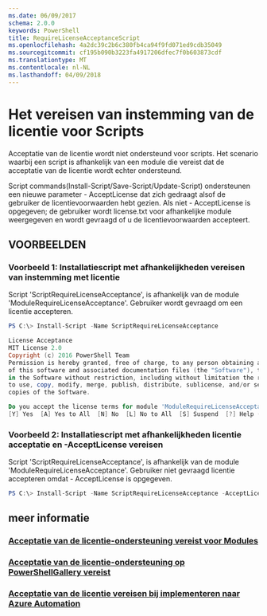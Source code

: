 ```yaml
---
ms.date: 06/09/2017
schema: 2.0.0
keywords: PowerShell
title: RequireLicenseAcceptanceScript
ms.openlocfilehash: 4a2dc39c2b6c380fb4ca94f9fd071ed9cdb35049
ms.sourcegitcommit: cf195b090b3223fa4917206dfec7f0b603873cdf
ms.translationtype: MT
ms.contentlocale: nl-NL
ms.lasthandoff: 04/09/2018
---
```

# <a name="requiring-license-acceptance-for-scripts"></a>Het vereisen van instemming van de licentie voor Scripts

Acceptatie van de licentie wordt niet ondersteund voor scripts. Het scenario waarbij een script is afhankelijk van een module die vereist dat de acceptatie van de licentie wordt echter ondersteund.

Script commands(Install-Script/Save-Script/Update-Script) ondersteunen een nieuwe parameter - AcceptLicense dat zich gedraagt alsof de gebruiker de licentievoorwaarden hebt gezien. Als niet - AcceptLicense is opgegeven; de gebruiker wordt license.txt voor afhankelijke module weergegeven en wordt gevraagd of u de licentievoorwaarden accepteert.

## <a name="examples"></a>VOORBEELDEN

### <a name="example-1-install-script-with-dependencies-requiring-license-acceptance"></a>Voorbeeld 1: Installatiescript met afhankelijkheden vereisen van instemming met licentie
Script 'ScriptRequireLicenseAcceptance', is afhankelijk van de module 'ModuleRequireLicenseAcceptance'. Gebruiker wordt gevraagd om een licentie accepteren.
```PowerShell
PS C:\> Install-Script -Name ScriptRequireLicenseAcceptance

License Acceptance
MIT License 2.0
Copyright (c) 2016 PowerShell Team
Permission is hereby granted, free of charge, to any person obtaining a copy
of this software and associated documentation files (the "Software"), to deal
in the Software without restriction, including without limitation the rights
to use, copy, modify, merge, publish, distribute, sublicense, and/or sell
copies of the Software.

Do you accept the license terms for module 'ModuleRequireLicenseAcceptance'.
[Y] Yes  [A] Yes to All  [N] No  [L] No to All  [S] Suspend  [?] Help (default is "N"):
```

### <a name="example-2-install-script-with-dependencies-requiring-license-acceptance-and--acceptlicense"></a>Voorbeeld 2: Installatiescript met afhankelijkheden licentie acceptatie en -AcceptLicense vereisen
Script 'ScriptRequireLicenseAcceptance', is afhankelijk van de module 'ModuleRequireLicenseAcceptance'. Gebruiker niet gevraagd licentie accepteren omdat - AcceptLicense is opgegeven.
```PowerShell
PS C:\> Install-Script -Name ScriptRequireLicenseAcceptance -AcceptLicense
```

## <a name="more-details"></a>meer informatie
### <a name="require-license-acceptance-support-for-modulesmodulerequirelicenseacceptancemd"></a>[Acceptatie van de licentie-ondersteuning vereist voor Modules](../module/RequireLicenseAcceptance.md)

### <a name="require-license-acceptance-support-on-powershellgallerypsgallerypsgalleryrequireslicenseacceptancemd"></a>[Acceptatie van de licentie-ondersteuning op PowerShellGallery vereist](../../psgallery/psgallery_requires_license_acceptance.md)

### <a name="require-license-acceptance-on-deploy-to-azure-automationpsgallerypsgallerydeploytoazureautomationrequirelicenseacceptancemd"></a>[Acceptatie van de licentie vereisen bij implementeren naar Azure Automation](../../psgallery/psgallery_deploy_to_azure_automation_requireLicenseAcceptance.md)
